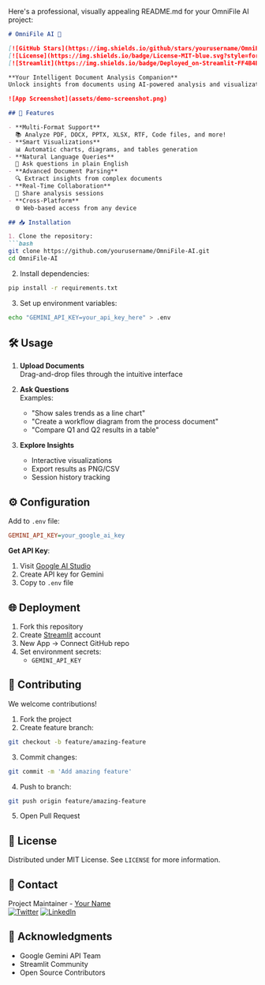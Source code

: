 Here's a professional, visually appealing README.md for your OmniFile AI project:

```markdown
# OmniFile AI 🤖

[![GitHub Stars](https://img.shields.io/github/stars/yourusername/OmniFile-AI?style=for-the-badge)](https://github.com/yourusername/OmniFile-AI/stargazers)
[![License](https://img.shields.io/badge/License-MIT-blue.svg?style=for-the-badge)](https://opensource.org/licenses/MIT)
[![Streamlit](https://img.shields.io/badge/Deployed_on-Streamlit-FF4B4B?style=for-the-badge&logo=streamlit)](https://omnifile-ai.streamlit.app/)

**Your Intelligent Document Analysis Companion**  
Unlock insights from documents using AI-powered analysis and visualization.

![App Screenshot](assets/demo-screenshot.png)

## 🚀 Features

- **Multi-Format Support**  
  📚 Analyze PDF, DOCX, PPTX, XLSX, RTF, Code files, and more!
- **Smart Visualizations**  
  📊 Automatic charts, diagrams, and tables generation
- **Natural Language Queries**  
  💬 Ask questions in plain English
- **Advanced Document Parsing**  
  🔍 Extract insights from complex documents
- **Real-Time Collaboration**  
  👥 Share analysis sessions
- **Cross-Platform**  
  🌐 Web-based access from any device

## 📥 Installation

1. Clone the repository:
```bash
git clone https://github.com/yourusername/OmniFile-AI.git
cd OmniFile-AI
```

2. Install dependencies:
```bash
pip install -r requirements.txt
```

3. Set up environment variables:
```bash
echo "GEMINI_API_KEY=your_api_key_here" > .env
```

## 🛠️ Usage

1. **Upload Documents**  
   Drag-and-drop files through the intuitive interface
   
2. **Ask Questions**  
   Examples:
   - "Show sales trends as a line chart"
   - "Create a workflow diagram from the process document"
   - "Compare Q1 and Q2 results in a table"

3. **Explore Insights**  
   - Interactive visualizations
   - Export results as PNG/CSV
   - Session history tracking

## ⚙️ Configuration

Add to `.env` file:
```ini
GEMINI_API_KEY=your_google_ai_key
```

**Get API Key**:  
1. Visit [Google AI Studio](https://aistudio.google.com/)
2. Create API key for Gemini
3. Copy to `.env` file

## 🌐 Deployment

1. Fork this repository
2. Create [Streamlit](https://streamlit.io/cloud) account
3. New App → Connect GitHub repo
4. Set environment secrets:
   - `GEMINI_API_KEY`

## 🤝 Contributing

We welcome contributions!  
1. Fork the project
2. Create feature branch:
```bash
git checkout -b feature/amazing-feature
```
3. Commit changes:
```bash
git commit -m 'Add amazing feature'
```
4. Push to branch:
```bash
git push origin feature/amazing-feature
```
5. Open Pull Request

## 📜 License

Distributed under MIT License. See `LICENSE` for more information.

## 📧 Contact

Project Maintainer - [Your Name](mailto:your.email@example.com)  
[![Twitter](https://img.shields.io/badge/Twitter-1DA1F2?style=for-the-badge&logo=twitter&logoColor=white)](https://twitter.com/yourhandle)
[![LinkedIn](https://img.shields.io/badge/LinkedIn-0077B5?style=for-the-badge&logo=linkedin&logoColor=white)](https://linkedin.com/in/yourprofile)

## 🙏 Acknowledgments

- Google Gemini API Team
- Streamlit Community
- Open Source Contributors
```                                        
  
  
